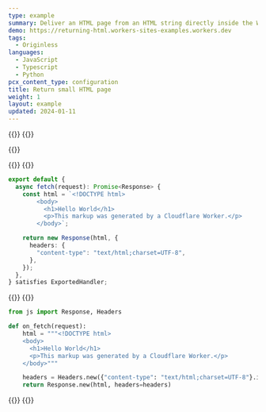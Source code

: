 ```yaml
---
type: example
summary: Deliver an HTML page from an HTML string directly inside the Worker script.
demo: https://returning-html.workers-sites-examples.workers.dev
tags:
  - Originless
languages:
  - JavaScript
  - Typescript
  - Python
pcx_content_type: configuration
title: Return small HTML page
weight: 1
layout: example
updated: 2024-01-11
---
```


{{<tabs labels="js | ts | py">}}
{{<tab label="js" default="true">}}

{{<render file="_return-html-example-js.md">}}

{{</tab>}}
{{<tab label="ts">}}

```ts
export default {
  async fetch(request): Promise<Response> {
    const html = `<!DOCTYPE html>
		<body>
		  <h1>Hello World</h1>
		  <p>This markup was generated by a Cloudflare Worker.</p>
		</body>`;

    return new Response(html, {
      headers: {
        "content-type": "text/html;charset=UTF-8",
      },
    });
  },
} satisfies ExportedHandler;
```

{{</tab>}}
{{<tab label="py">}}

```py
from js import Response, Headers

def on_fetch(request):
    html = """<!DOCTYPE html>
    <body>
      <h1>Hello World</h1>
      <p>This markup was generated by a Cloudflare Worker.</p>
    </body>"""

    headers = Headers.new({"content-type": "text/html;charset=UTF-8"}.items())
    return Response.new(html, headers=headers)
```

{{</tab>}}
{{</tabs>}}
